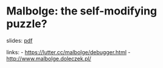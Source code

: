 # Malbolge: the self-modifying puzzle?

slides: [pdf](./resources/1/malbolge.pdf)

links: - https://lutter.cc/malbolge/debugger.html
       - http://www.malbolge.doleczek.pl/
